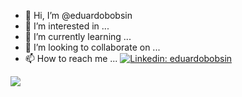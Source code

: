 - 👋 Hi, I’m @eduardobobsin
- 👀 I’m interested in ...
- 🌱 I’m currently learning ...
- 💞️ I’m looking to collaborate on ...
- 📫 How to reach me ... [![Linkedin: eduardobobsin](https://img.shields.io/badge/-Eduardo%20Bobsin-blue?style=flat-square&logo=Linkedin&logoColor=white&link=https://www.linkedin.com/in/eduardobobsin/)](https://www.linkedin.com/in/eduardobobsin/)

<!-- From https://dev.java/community/affinity/ -->
<a href="https://dev.java">
  <img src="https://dev.java/assets/images/java-affinity-logo-icode-lg.png" />
</a>

<!---
eduardobobsin/eduardobobsin is a ✨ special ✨ repository because its `README.md` (this file) appears on your GitHub profile.
You can click the Preview link to take a look at your changes.
--->
